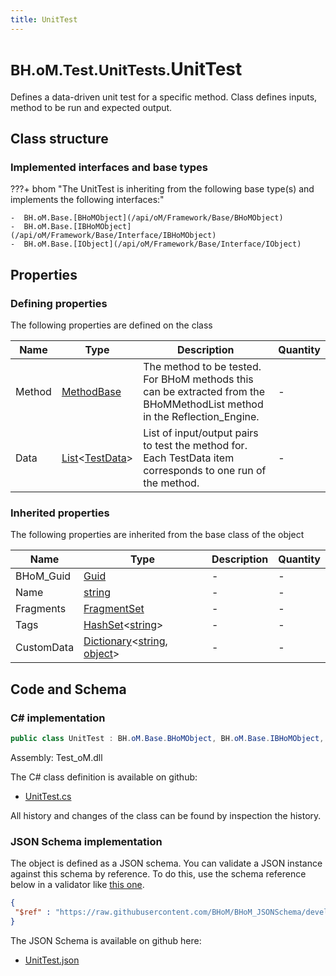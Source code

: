 ```yaml
---
title: UnitTest
---
```


# <small>BH.oM.Test.UnitTests.</small>**UnitTest**

Defines a data-driven unit test for a specific method. Class defines inputs, method to be run and expected output.

## Class structure

### Implemented interfaces and base types

???+ bhom "The UnitTest is inheriting from the following base type(s) and implements the following interfaces:"

    -  BH.oM.Base.[BHoMObject](/api/oM/Framework/Base/BHoMObject)
    -  BH.oM.Base.[IBHoMObject](/api/oM/Framework/Base/Interface/IBHoMObject)
    -  BH.oM.Base.[IObject](/api/oM/Framework/Base/Interface/IObject)


## Properties



### Defining properties

The following properties are defined on the class

| Name             | Type             | Description      | Quantity         |
|------------------|------------------|------------------|------------------|
| Method | [MethodBase](https://learn.microsoft.com/en-us/dotnet/api/System.Reflection.MethodBase?view=netstandard-2.0) | The method to be tested. For BHoM methods this can be extracted from the BHoMMethodList method in the Reflection_Engine. | - |
| Data | [List](https://learn.microsoft.com/en-us/dotnet/api/System.Collections.Generic.List-1?view=netstandard-2.0)&lt;[TestData](/api/oM/Framework/Test/UnitTests/TestData)&gt; | List of input/output pairs to test the method for. Each TestData item corresponds to one run of the method. | - |


### Inherited properties
The following properties are inherited from the base class of the object

| Name             | Type             | Description      | Quantity         |
|------------------|------------------|------------------|------------------|
| BHoM_Guid | [Guid](https://learn.microsoft.com/en-us/dotnet/api/System.Guid?view=netstandard-2.0) | - | - |
| Name | [string](https://learn.microsoft.com/en-us/dotnet/api/System.String?view=netstandard-2.0) | - | - |
| Fragments | [FragmentSet](/api/oM/Framework/Base/FragmentSet) | - | - |
| Tags | [HashSet](https://learn.microsoft.com/en-us/dotnet/api/System.Collections.Generic.HashSet-1?view=netstandard-2.0)&lt;[string](https://learn.microsoft.com/en-us/dotnet/api/System.String?view=netstandard-2.0)&gt; | - | - |
| CustomData | [Dictionary](https://learn.microsoft.com/en-us/dotnet/api/System.Collections.Generic.Dictionary-2?view=netstandard-2.0)&lt;[string](https://learn.microsoft.com/en-us/dotnet/api/System.String?view=netstandard-2.0), [object](https://learn.microsoft.com/en-us/dotnet/api/System.Object?view=netstandard-2.0)&gt; | - | - |


## Code and Schema

### C# implementation

``` C# title="C#"
public class UnitTest : BH.oM.Base.BHoMObject, BH.oM.Base.IBHoMObject, BH.oM.Base.IObject
```

Assembly: Test_oM.dll

The C# class definition is available on github:

- [UnitTest.cs](https://github.com/BHoM/BHoM/blob/develop/Test_oM/UnitTests\UnitTest.cs)

All history and changes of the class can be found by inspection the history.
### JSON Schema implementation

The object is defined as a JSON schema. You can validate a JSON instance against this schema by reference. To do this, use the schema reference below in a validator like [this one](https://www.jsonschemavalidator.net/).

``` json title="JSON Schema"
{
 "$ref" : "https://raw.githubusercontent.com/BHoM/BHoM_JSONSchema/develop/Test_oM/UnitTests/UnitTest.json"
}
```

The JSON Schema is available on github here:

- [UnitTest.json](https://github.com/BHoM/BHoM_JSONSchema/blob/develop/Test_oM/UnitTests/UnitTest.json)
